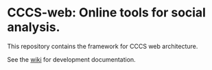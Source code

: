 CCCS-web: Online tools for social analysis.
=====================================

This repository contains the framework for CCCS web architecture.

See the [wiki](https://github.com/cccs-web/core/wiki) for development documentation. 
